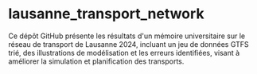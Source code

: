 # lausanne_transport_network
Ce dépôt GitHub présente les résultats d'un mémoire universitaire sur le réseau de transport de Lausanne 2024, incluant un jeu de données GTFS trié, des illustrations de modélisation et les erreurs identifiées, visant à améliorer la simulation et planification des transports.
